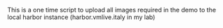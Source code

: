 This is a one time script to upload all images required in the demo to the local harbor instance (harbor.vmlive.italy in my lab)
